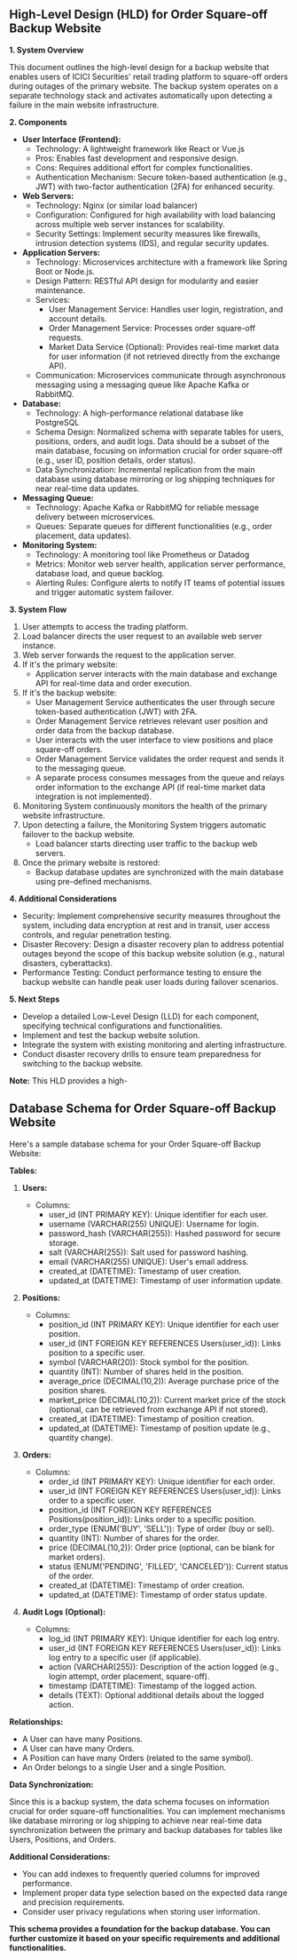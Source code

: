## High-Level Design (HLD) for Order Square-off Backup Website

**1. System Overview**

This document outlines the high-level design for a backup website that enables users of ICICI Securities' retail trading platform to square-off orders during outages of the primary website. The backup system operates on a separate technology stack and activates automatically upon detecting a failure in the main website infrastructure.

**2. Components**

* **User Interface (Frontend):** 
    * Technology: A lightweight framework like React or Vue.js
    * Pros: Enables fast development and responsive design.
    * Cons: Requires additional effort for complex functionalities.
    * Authentication Mechanism: Secure token-based authentication (e.g., JWT) with two-factor authentication (2FA) for enhanced security.
* **Web Servers:** 
    * Technology: Nginx (or similar load balancer)
    * Configuration: Configured for high availability with load balancing across multiple web server instances for scalability.
    * Security Settings: Implement security measures like firewalls, intrusion detection systems (IDS), and regular security updates.
* **Application Servers:** 
    * Technology: Microservices architecture with a framework like Spring Boot or Node.js.
    * Design Pattern: RESTful API design for modularity and easier maintenance.
    * Services:
        * User Management Service: Handles user login, registration, and account details.
        * Order Management Service: Processes order square-off requests.
        * Market Data Service (Optional): Provides real-time market data for user information (if not retrieved directly from the exchange API).
    * Communication: Microservices communicate through asynchronous messaging using a messaging queue like Apache Kafka or RabbitMQ.
* **Database:** 
    * Technology: A high-performance relational database like PostgreSQL
    * Schema Design: Normalized schema with separate tables for users, positions, orders, and audit logs. Data should be a subset of the main database, focusing on information crucial for order square-off (e.g., user ID, position details, order status).
    * Data Synchronization: Incremental replication from the main database using database mirroring or log shipping techniques for near real-time data updates.
* **Messaging Queue:** 
    * Technology: Apache Kafka or RabbitMQ for reliable message delivery between microservices.
    * Queues: Separate queues for different functionalities (e.g., order placement, data updates).
* **Monitoring System:** 
    * Technology: A monitoring tool like Prometheus or Datadog
    * Metrics: Monitor web server health, application server performance, database load, and queue backlog.
    * Alerting Rules: Configure alerts to notify IT teams of potential issues and trigger automatic system failover.

**3. System Flow**

1. User attempts to access the trading platform.
2. Load balancer directs the user request to an available web server instance.
3. Web server forwards the request to the application server.
4. If it's the primary website:
    * Application server interacts with the main database and exchange API for real-time data and order execution.
5. If it's the backup website:
    * User Management Service authenticates the user through secure token-based authentication (JWT) with 2FA.
    * Order Management Service retrieves relevant user position and order data from the backup database.
    * User interacts with the user interface to view positions and place square-off orders.
    * Order Management Service validates the order request and sends it to the messaging queue.
    * A separate process consumes messages from the queue and relays order information to the exchange API (if real-time market data integration is not implemented).
6. Monitoring System continuously monitors the health of the primary website infrastructure.
7. Upon detecting a failure, the Monitoring System triggers automatic failover to the backup website.
    * Load balancer starts directing user traffic to the backup web servers.
8. Once the primary website is restored:
    * Backup database updates are synchronized with the main database using pre-defined mechanisms.

**4. Additional Considerations**

* Security: Implement comprehensive security measures throughout the system, including data encryption at rest and in transit, user access controls, and regular penetration testing.
* Disaster Recovery: Design a disaster recovery plan to address potential outages beyond the scope of this backup website solution (e.g., natural disasters, cyberattacks).
* Performance Testing: Conduct performance testing to ensure the backup website can handle peak user loads during failover scenarios.

**5. Next Steps**

* Develop a detailed Low-Level Design (LLD) for each component, specifying technical configurations and functionalities.
* Implement and test the backup website solution.
* Integrate the system with existing monitoring and alerting infrastructure.
* Conduct disaster recovery drills to ensure team preparedness for switching to the backup website.

**Note:** This HLD provides a high-
## Database Schema for Order Square-off Backup Website

Here's a sample database schema for your Order Square-off Backup Website:

**Tables:**

1. **Users:**
    * Columns:
        * user_id (INT PRIMARY KEY): Unique identifier for each user.
        * username (VARCHAR(255) UNIQUE): Username for login.
        * password_hash (VARCHAR(255)): Hashed password for secure storage.
        * salt (VARCHAR(255)): Salt used for password hashing.
        * email (VARCHAR(255) UNIQUE): User's email address.
        * created_at (DATETIME): Timestamp of user creation.
        * updated_at (DATETIME): Timestamp of user information update.

2. **Positions:**
    * Columns:
        * position_id (INT PRIMARY KEY): Unique identifier for each user position.
        * user_id (INT FOREIGN KEY REFERENCES Users(user_id)): Links position to a specific user.
        * symbol (VARCHAR(20)): Stock symbol for the position.
        * quantity (INT): Number of shares held in the position.
        * average_price (DECIMAL(10,2)): Average purchase price of the position shares.
        * market_price (DECIMAL(10,2)): Current market price of the stock (optional, can be retrieved from exchange API if not stored).
        * created_at (DATETIME): Timestamp of position creation.
        * updated_at (DATETIME): Timestamp of position update (e.g., quantity change).

3. **Orders:**
    * Columns:
        * order_id (INT PRIMARY KEY): Unique identifier for each order.
        * user_id (INT FOREIGN KEY REFERENCES Users(user_id)): Links order to a specific user.
        * position_id (INT FOREIGN KEY REFERENCES Positions(position_id)): Links order to a specific position.
        * order_type (ENUM('BUY', 'SELL')): Type of order (buy or sell).
        * quantity (INT): Number of shares for the order.
        * price (DECIMAL(10,2)): Order price (optional, can be blank for market orders).
        * status (ENUM('PENDING', 'FILLED', 'CANCELED')): Current status of the order.
        * created_at (DATETIME): Timestamp of order creation.
        * updated_at (DATETIME): Timestamp of order status update.

4. **Audit Logs (Optional):**
    * Columns:
        * log_id (INT PRIMARY KEY): Unique identifier for each log entry.
        * user_id (INT FOREIGN KEY REFERENCES Users(user_id)): Links log entry to a specific user (if applicable).
        * action (VARCHAR(255)): Description of the action logged (e.g., login attempt, order placement, square-off).
        * timestamp (DATETIME): Timestamp of the logged action.
        * details (TEXT): Optional additional details about the logged action.

**Relationships:**

* A User can have many Positions.
* A User can have many Orders.
* A Position can have many Orders (related to the same symbol).
* An Order belongs to a single User and a single Position.

**Data Synchronization:**

Since this is a backup system, the data schema focuses on information crucial for order square-off functionalities. You can implement mechanisms like database mirroring or log shipping to achieve near real-time data synchronization between the primary and backup databases for tables like Users, Positions, and Orders.

**Additional Considerations:**

* You can add indexes to frequently queried columns for improved performance.
* Implement proper data type selection based on the expected data range and precision requirements.
* Consider user privacy regulations when storing user information.

**This schema provides a foundation for the backup database. You can further customize it based on your specific requirements and additional functionalities.**
